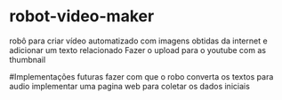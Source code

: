 # robot-video-maker
robô para criar vídeo automatizado com imagens obtidas da internet e adicionar um texto relacionado
Fazer o upload para o youtube com as thumbnail


#Implementações futuras
fazer com que o robo converta os textos para audio
implementar uma pagina web para coletar os dados iniciais
